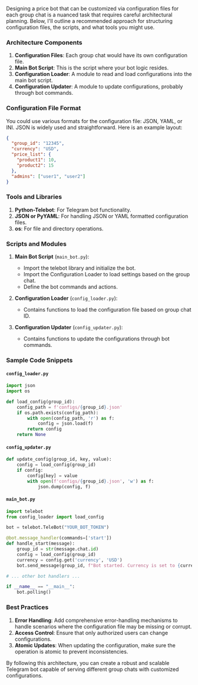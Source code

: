Designing a price bot that can be customized via configuration files for each group chat is a nuanced task that requires careful architectural planning. Below, I'll outline a recommended approach for structuring configuration files, the scripts, and what tools you might use.

### Architecture Components

1. **Configuration Files**: Each group chat would have its own configuration file.
2. **Main Bot Script**: This is the script where your bot logic resides.
3. **Configuration Loader**: A module to read and load configurations into the main bot script.
4. **Configuration Updater**: A module to update configurations, probably through bot commands.

### Configuration File Format

You could use various formats for the configuration file: JSON, YAML, or INI. JSON is widely used and straightforward. Here is an example layout:

```json
{
  "group_id": "12345",
  "currency": "USD",
  "price_list": {
    "product1": 10,
    "product2": 15
  },
  "admins": ["user1", "user2"]
}
```

### Tools and Libraries

1. **Python-Telebot**: For Telegram bot functionality.
2. **JSON or PyYAML**: For handling JSON or YAML formatted configuration files.
3. **os**: For file and directory operations.

### Scripts and Modules

1. **Main Bot Script** (`main_bot.py`):

   - Import the telebot library and initialize the bot.
   - Import the Configuration Loader to load settings based on the group chat.
   - Define the bot commands and actions.

2. **Configuration Loader** (`config_loader.py`):

   - Contains functions to load the configuration file based on group chat ID.

3. **Configuration Updater** (`config_updater.py`):

   - Contains functions to update the configurations through bot commands.

### Sample Code Snippets

#### `config_loader.py`

```python
import json
import os

def load_config(group_id):
    config_path = f'configs/{group_id}.json'
    if os.path.exists(config_path):
        with open(config_path, 'r') as f:
            config = json.load(f)
        return config
    return None
```

#### `config_updater.py`

```python
def update_config(group_id, key, value):
    config = load_config(group_id)
    if config:
        config[key] = value
        with open(f'configs/{group_id}.json', 'w') as f:
            json.dump(config, f)
```

#### `main_bot.py`

```python
import telebot
from config_loader import load_config

bot = telebot.TeleBot("YOUR_BOT_TOKEN")

@bot.message_handler(commands=['start'])
def handle_start(message):
    group_id = str(message.chat.id)
    config = load_config(group_id)
    currency = config.get('currency', 'USD')
    bot.send_message(group_id, f"Bot started. Currency is set to {currency}")

# ... other bot handlers ...

if __name__ == "__main__":
    bot.polling()
```

### Best Practices

1. **Error Handling**: Add comprehensive error-handling mechanisms to handle scenarios where the configuration file may be missing or corrupt.
2. **Access Control**: Ensure that only authorized users can change configurations.
3. **Atomic Updates**: When updating the configuration, make sure the operation is atomic to prevent inconsistencies.

By following this architecture, you can create a robust and scalable Telegram bot capable of serving different group chats with customized configurations.